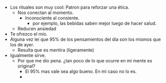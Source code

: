 
- Los rituales son muy cool: Patron para reforzar una ética.
	- Nos conectan al momento. 
		- Inconsciente al consiente. 
			- por ejemplo, las bebidas saben mejor luego de hacer salud. 
	- Reducen ansiedad
- Te ofrezco el mío. 
- Alguna vez lei que 95% de los pensamientos del día son los mismos que los de ayer. 
	- Resulta que es mentira (ligeramente)
- Igualmente sirve.
	- Por que me dio pena. ¿tan poco de lo que ocurre en mi mente es original?
		- El 95% mas vale sea algo bueno. En mi caso no lo es. 
		- 